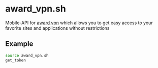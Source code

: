 # award_vpn.sh
Mobile-API for [award vpn](https://play.google.com/store/apps/details?id=com.award.VPN) which allows you to get easy access to your favorite sites and applications without restrictions

## Example
```bash
source award_vpn.sh
get_token
```
